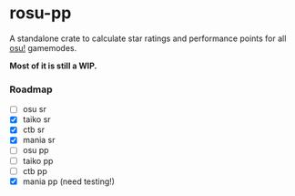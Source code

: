 # rosu-pp

A standalone crate to calculate star ratings and performance points for all [osu!](https://osu.ppy.sh/home) gamemodes.

**Most of it is still a WIP.**

### Roadmap
- [ ] osu sr
- [x] taiko sr
- [x] ctb sr
- [x] mania sr
- [ ] osu pp
- [ ] taiko pp
- [ ] ctb pp
- [x] mania pp (need testing!)
